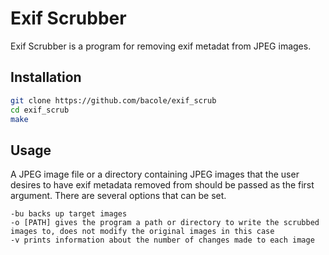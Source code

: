 # Exif Scrubber

Exif Scrubber is a program for removing exif metadat from JPEG images.

## Installation

```bash
git clone https://github.com/bacole/exif_scrub
cd exif_scrub
make
```

## Usage

A JPEG image file or a directory containing JPEG images that the user desires to have exif metadata removed from should be passed as the first argument. There are several options that can be set.

```
-bu backs up target images
-o [PATH] gives the program a path or directory to write the scrubbed images to, does not modify the original images in this case
-v prints information about the number of changes made to each image
```